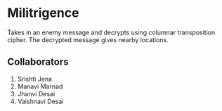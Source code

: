 # Militrigence
Takes in an enemy message and decrypts using columnar transposition cipher. The decrypted message gives nearby locations.

## Collaborators
1. Srishti Jena
2. Manavi Marnad
3. Jhanvi Desai
4. Vaishnavi Desai
